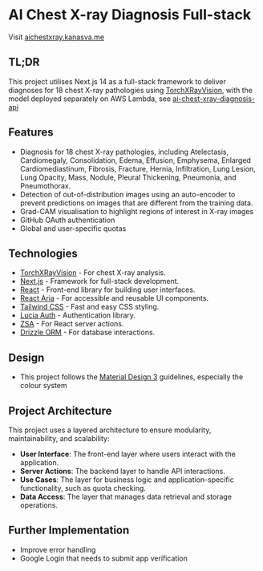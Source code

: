 # AI Chest X-ray Diagnosis Full-stack

Visit [aichestxray.kanasva.me](https://aichestxray.kanasva.me)

## TL;DR
This project utilises Next.js 14 as a full-stack framework to deliver diagnoses for 18 chest X-ray pathologies using [TorchXRayVision](https://github.com/mlmed/torchxrayvision), with the model deployed separately on AWS Lambda, see [ai-chest-xray-diagnosis-api](https://github.com/kanasva/ai-chest-xray-diagnosis-api)

## Features
- Diagnosis for 18 chest X-ray pathologies, including Atelectasis, Cardiomegaly, Consolidation, Edema, Effusion, Emphysema, Enlarged Cardiomediastinum, Fibrosis, Fracture, Hernia, Infiltration, Lung Lesion, Lung Opacity, Mass, Nodule, Pleural Thickening, Pneumonia, and Pneumothorax.
- Detection of out-of-distribution images using an auto-encoder to prevent predictions on images that are different from the training data.
- Grad-CAM visualisation to highlight regions of interest in X-ray images
- GitHub OAuth authentication
- Global and user-specific quotas


## Technologies
- [TorchXRayVision](https://github.com/mlmed/torchxrayvision) - For chest X-ray analysis.
- [Next.js](https://nextjs.org/) - Framework for full-stack development.
- [React](https://react.dev/) - Front-end library for building user interfaces.
- [React Aria](https://react-spectrum.adobe.com/react-aria/) - For accessible and reusable UI components.
- [Tailwind CSS](https://tailwindcss.com/) - Fast and easy CSS styling.
- [Lucia Auth](https://lucia-auth.com/) - Authentication library.
- [ZSA](https://zsa.vercel.app/docs/introduction) - For React server actions.
- [Drizzle ORM](https://orm.drizzle.team/) - For database interactions.

## Design
- This project follows the [Material Design 3](https://m3.material.io/) guidelines, especially the colour system

## Project Architecture
This project uses a layered architecture to ensure modularity, maintainability, and scalability:
- **User Interface**: The front-end layer where users interact with the application.
- **Server Actions**: The backend layer to handle API interactions.
- **Use Cases**: The layer for business logic and application-specific functionality, such as quota checking.
- **Data Access**: The layer that manages data retrieval and storage operations.

## Further Implementation
- Improve error handling
- Google Login that needs to submit app verification
